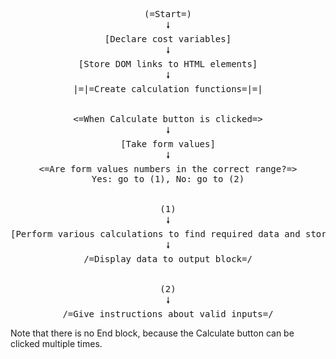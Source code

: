 <pre align="center">

(=Start=)
🠗
[Declare cost variables]
🠗
[Store DOM links to HTML elements]
🠗
|=|=Create calculation functions=|=|


<=When Calculate button is clicked=>
🠗
[Take form values]
🠗
<=Are form values numbers in the correct range?=>
Yes: go to (1), No: go to (2)


(1)
🠗
[Perform various calculations to find required data and store as variables]
🠗
/=Display data to output block=/


(2)
🠗
/=Give instructions about valid inputs=/
</pre>

Note that there is no End block, because the Calculate button can be clicked multiple times.
